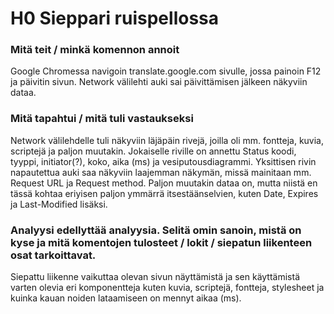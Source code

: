 # H0 Sieppari ruispellossa

### Mitä teit / minkä komennon annoit

Google Chromessa navigoin translate.google.com sivulle, jossa painoin F12 ja päivitin sivun. Network välilehti auki sai päivittämisen jälkeen näkyviin dataa.

### Mitä tapahtui / mitä tuli vastaukseksi

Network välilehdelle tuli näkyviin läjäpäin rivejä, joilla oli mm. fontteja, kuvia, scriptejä ja paljon muutakin. Jokaiselle riville on annettu Status koodi, tyyppi, initiator(?), koko, aika (ms) ja vesiputousdiagrammi. Yksittisen rivin napautettua auki saa näkyviin laajemman näkymän, missä mainitaan mm. Request URL ja Request method. Paljon muutakin dataa on, mutta niistä en tässä kohtaa eriyisen paljon ymmärrä itsestäänselvien, kuten Date, Expires ja Last-Modified lisäksi.

### Analyysi edellyttää analyysia. Selitä omin sanoin, mistä on kyse ja mitä komentojen tulosteet / lokit / siepatun liikenteen osat tarkoittavat.

Siepattu liikenne vaikuttaa olevan sivun näyttämistä ja sen käyttämistä varten olevia eri komponentteja kuten kuvia, scriptejä, fontteja, stylesheet ja kuinka kauan noiden lataamiseen on mennyt aikaa (ms).
